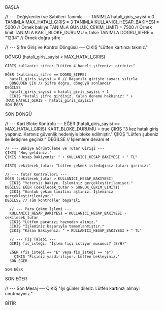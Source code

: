 BAŞLA

  // --- Değişkenleri ve Sabitleri Tanımla ---
  TANIMLA hatali_giris_sayisi = 0
  TANIMLA MAX_HATALI_GIRIS = 3
  TANIMLA KULLANICI_HESAP_BAKIYESI = 5000  // Örnek bakiye
  TANIMLA GUNLUK_CEKIM_LIMITI = 7500      // Örnek limit
  TANIMLA KART_BLOKE_DURUMU = false
  TANIMLA DOGRU_SIFRE = "1234"            // Örnek doğru şifre

  // --- Şifre Giriş ve Kontrol Döngüsü ---
  ÇIKIŞ "Lütfen kartınızı takınız."
  
  DÖNGÜ (hatali_giris_sayisi < MAX_HATALI_GIRIS)

    GİRİŞ kullanici_sifre: "Lütfen 4 haneli şifrenizi giriniz:"

    EĞER (kullanici_sifre == DOGRU_SIFRE)
      hatali_giris_sayisi = 0 // Başarılı girişte sayacı sıfırla
      DÖNGÜDEN ÇIK // Şifre doğru, döngüyü sonlandır
    DEĞİLSE
      hatali_giris_sayisi = hatali_giris_sayisi + 1
      ÇIKIŞ "Hatalı şifre girdiniz. Kalan deneme hakkınız: " + (MAX_HATALI_GIRIS - hatali_giris_sayisi)
    SON EĞER

  SON DÖNGÜ

  // --- Kart Bloke Kontrolü ---
  EĞER (hatali_giris_sayisi == MAX_HATALI_GIRIS)
    KART_BLOKE_DURUMU = true
    ÇIKIŞ "3 kez hatalı giriş yaptınız. Kartınız güvenlik nedeniyle bloke edilmiştir."
    ÇIKIŞ "Lütfen şubeniz ile iletişime geçiniz."
  DEĞİLSE // İşlemlere devam et

    // --- Bakiye Görüntüleme ve Tutar Girişi ---
    ÇIKIŞ "Hoş geldiniz."
    ÇIKIŞ "Hesap Bakiyeniz: " + KULLANICI_HESAP_BAKIYESI + " TL"

    GİRİŞ cekilecek_tutar: "Lütfen çekmek istediğiniz tutarı giriniz:"

    // --- Tutar Kontrolleri ---
    EĞER (cekilecek_tutar > KULLANICI_HESAP_BAKIYESI)
      ÇIKIŞ "Yetersiz bakiye. İşleminiz gerçekleştirilemiyor."
    DEĞİLSE EĞER (cekilecek_tutar > GUNLUK_CEKIM_LIMITI)
      ÇIKIŞ "Günlük çekim limitini aştınız. İşleminiz gerçekleştirilemiyor."
    DEĞİLSE // Tüm kontroller başarılı
      
      // --- Para Çekme İşlemi ---
      KULLANICI_HESAP_BAKIYESI = KULLANICI_HESAP_BAKIYESI - cekilecek_tutar
      ÇIKIŞ "Lütfen paranızı hazneden alınız."
      ÇIKIŞ "İşleminiz başarıyla tamamlanmıştır."
      ÇIKIŞ "Kalan Bakiyeniz: " + KULLANICI_HESAP_BAKIYESI + " TL"

      // --- Fiş Talebi ---
      GİRİŞ fis_isteği: "İşlem fişi istiyor musunuz? (E/H)"

      EĞER (fis_isteği == "E" veya fis_isteği == "e")
        ÇIKIŞ "Fişiniz yazdırılıyor. Lütfen bekleyiniz."
      SON EĞER

    SON EĞER

  SON EĞER

  // --- Son Mesaj ---
  ÇIKIŞ "İyi günler dileriz. Lütfen kartınızı almayı unutmayınız."

BİTİR
